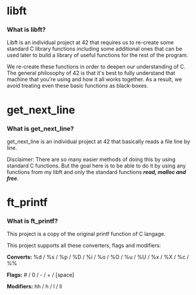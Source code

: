 # libft

<h3>What is libft?</h3>
Libft is an individual project at 42 that requires us to re-create some standard C library functions including some additional ones that can be used later to build a library of useful functions for the rest of the program.

We re-create these functions in order to deepen our understanding of C. The general philosophy of 42 is that it's best to fully understand that machine that you're using and how it all works together. As a result, we avoid treating even these basic functions as black-boxes.

# get_next_line

<h3>What is get_next_line?</h3>

get_next_line is an individual project at 42 that basically reads a file line by line.

Disclaimer: There are so many easier methods of doing this by using standard C functions. But the goal here is to be able to do it by using any functions from my libft and only the standard functions ***read, malloc and free***.

# ft_printf

<h3>What is ft_printf?</h3>

This project is a copy of the original printf function of C langage.

This project supports all these converters, flags and modifiers:

**Converts:** %d / %s / %p / %D / %i / %o / %O / %u / %U / %x / %X / %c / %%

**Flags:** # / 0 / - / + / [space]

**Modifiers:** hh / h / l / ll
